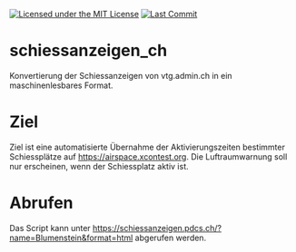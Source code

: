 [![Licensed under the MIT License](https://img.shields.io/badge/License-MIT-blue.svg)](https://github.com/lbuchs/schiessanzeigen_ch/blob/master/LICENSE)
[![Last Commit](https://img.shields.io/github/last-commit/lbuchs/schiessanzeigen_ch.svg)](https://github.com/lbuchs/schiessanzeigen_ch/commits/master)


# schiessanzeigen_ch
Konvertierung der Schiessanzeigen von vtg.admin.ch in ein maschinenlesbares Format.

# Ziel
Ziel ist eine automatisierte Übernahme der Aktivierungszeiten bestimmter Schiessplätze auf https://airspace.xcontest.org.
Die Luftraumwarnung soll nur erscheinen, wenn der Schiessplatz aktiv ist. 

# Abrufen
Das Script kann unter https://schiessanzeigen.pdcs.ch/?name=Blumenstein&format=html abgerufen werden.